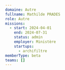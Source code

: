 ```yaml
---
domaine: Autre
fullname: Mathilde PRADES
role: Autre
missions:
  - start: 2024-04-01
    end: 2024-07-31
    status: admin
    employer: Ministère
    startups:
      - archifiltre
memberType: beta
teams: []
---
```

